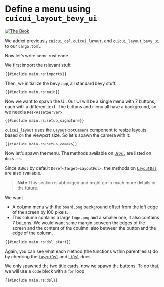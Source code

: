 # Define a menu using `cuicui_layout_bevy_ui`

[![The Book](https://img.shields.io/badge/The_Cuicui_Book-blue)](https://nicopap.github.io/cuicui_layout/introduction.html)

We added previously `cuicui_dsl`, `cuicui_layout`, and `cuicui_layout_bevy_ui`
to our `Cargo.toml`.

Now let's write some rust code.

We first import the relevant stuff:

```rust,no_run,noplayground
{{#include main.rs:imports}}
```

Then, we initialize the bevy `app`, all standard bevy stuff.

```rust,no_run,noplayground
{{#include main.rs:main}}
```

Now we want to spawn the UI. Our UI will be a single menu with 7 buttons, each
with a different text. The buttons and menu all have a background, so we need
a `Res<AssetServer>`.

```rust,no_run,noplayground
{{#include main.rs:setup_signature}}
```

`cuicui_layout` uses the [`LayoutRootCamera`] component to resize layouts based
on the viewport size. So let's spawn the camera with it:

```rust,no_run,noplayground
{{#include main.rs:setup_camera}}
```

Now let's spawn the menu. The methods available on [`UiDsl`] are listed on `docs.rs`.

Since `UiDsl` by default `Deref<Target=LayoutDsl>`, the methods on [`LayoutDsl`] are
also available.

> **Note**
> This section is abbridged and might go in much more details in the future.

We want:

- A column menu with the `board.png` background offset from the left edge of the
  screen by 100 pixels.
- This column contains a large `logo.png` and a smaller one, it also contains
  7 buttons. We would want some margin between the edges of the screen and
  the content of the coulmn, also between the button and the edge of the column.

```rust,no_run,noplayground
{{#include main.rs:dsl_start}}
```

Again, you can see what each method (the functions within parenthesis) do by
checking the [`LayoutDsl`] and [`UiDsl`] docs.

We only spawned the two title cards, now we spawn the buttons. To do that, we
will use a `code` block with a `for` loop

```rust,no_run,noplayground
{{#include main.rs:dsl}}
```


[`LayoutRootCamera`]: https://docs.rs/cuicui_layout/0.9.0/cuicui_layout/struct.LayoutRootCamera.html
[`LayoutDsl`]: https://docs.rs/cuicui_layout/0.9.0/cuicui_layout/dsl/struct.LayoutDsl.html
[`UiDsl`]: https://docs.rs/cuicui_layout_bevy_ui/0.9.0/cuicui_layout_bevy_ui/dsl/struct.UiDsl.html
